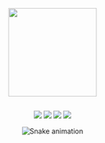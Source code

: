 <div align="center">
  <a href="https://github.com/brunoseara">
  <img height="180em" src="https://github-readme-stats.vercel.app/api?username=brunoseara&show_icons=true&theme=dracula&include_all_commits=true&count_private=true"/>
</div>
  
  ##
  
<div align="center"> 
  <a href="https://instagram.com/brunoseara" target="_blank"><img src="https://img.shields.io/badge/-Instagram-%23E4405F?style=for-the-badge&logo=instagram&logoColor=white" target="_blank"></a>
 	<a href="https://www.twitch.tv/brunoseara" target="_blank"><img src="https://img.shields.io/badge/Twitch-9146FF?style=for-the-badge&logo=twitch&logoColor=white" target="_blank"></a>
  <a href = "mailto:brunobarrosseara@gmail.com"><img src="https://img.shields.io/badge/-Gmail-%23333?style=for-the-badge&logo=gmail&logoColor=white" target="_blank"></a>
  <a href="https://www.linkedin.com/in/brunoseara" target="_blank"><img src="https://img.shields.io/badge/-LinkedIn-%230077B5?style=for-the-badge&logo=linkedin&logoColor=white" target="_blank"></a> 

![Snake animation](https://github.com/brunoseara/brunoseara/blob/output/github-contribution-grid-snake.svg)
  </div>
